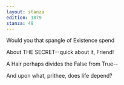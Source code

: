 ```yaml
---
layout: stanza
edition: 1879
stanza: 49
---
```


Would you that spangle of Existence spend

About THE SECRET--quick about it, Friend!

A Hair perhaps divides the False from True--

And upon what, prithee, does life depend?